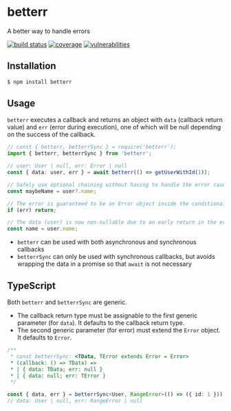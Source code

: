 # betterr

A better way to handle errors

[![build status](https://img.shields.io/github/actions/workflow/status/syhner/betterr/CD.yml)](https://github.com/Syhner/betterr/actions/workflows/CD.yml)
[![coverage](https://img.shields.io/badge/dynamic/json?color=brightgreen&label=coverage&query=%24.total.lines.pct&suffix=%25&url=https%3A%2F%2Fraw.githubusercontent.com%2FSyhner%2Fbetterr%2Fcoverage%2Fcoverage-summary.json)](https://syhner.github.io/betterr/)
[![vulnerabilities](https://img.shields.io/snyk/vulnerabilities/github/syhner/betterr)](https://security.snyk.io/package/npm/betterr)

## Installation

```sh
$ npm install betterr
```

## Usage

`betterr` executes a callback and returns an object with `data` (callback return value) and `err` (error during execution), one of which will be null depending on the success of the callback.

```ts
// const { betterr, betterrSync } = require('betterr');
import { betterr, betterrSync } from 'betterr';

// user: User | null, err: Error | null
const { data: user, err } = await betterr(() => getUserWithId(1));

// Safely use optional chaining without having to handle the error case
const maybeName = user?.name;

// The error is guaranteed to be an Error object inside the conditional block
if (err) return;

// The data (user) is now non-nullable due to an early return in the error case
const name = user.name;
```

- `betterr` can be used with both asynchronous and synchronous callbacks
- `betterrSync` can only be used with synchronous callbacks, but avoids wrapping the data in a promise so that `await` is not necessary

## TypeScript

Both `betterr` and `betterrSync` are generic.

- The callback return type must be assignable to the first generic parameter (for `data`). It defaults to the callback return type.
- The second generic parameter (for error) must extend the `Error` object. It defaults to `Error`.

```ts
/**
 * const betterrSync: <TData, TError extends Error = Error>
 * (callback: () => TData) =>
 * | { data: TData; err: null }
 * | { data: null; err: TError }
 */

const { data, err } = betterrSync<User, RangeError>(() => ({ id: 1 }));
// data: User | null, err: RangeError | null
```
